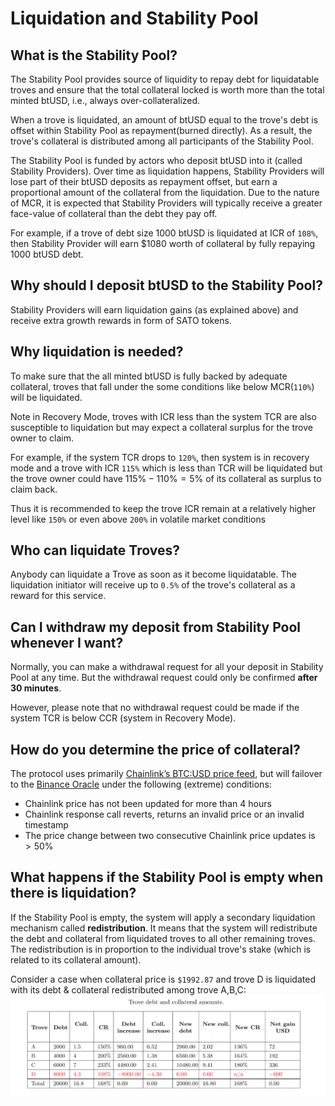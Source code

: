 # Liquidation and Stability Pool

## What is the Stability Pool?
The Stability Pool provides source of liquidity to repay debt for liquidatable troves and ensure that the total collateral locked is worth more than the total minted btUSD, i.e., always over-collateralized.

When a trove is liquidated, an amount of btUSD equal to the trove's debt is offset within Stability Pool as repayment(burned directly). As a result, the trove's collateral is distributed among all participants of the Stability Pool. 

The Stability Pool is funded by actors who deposit btUSD into it (called Stability Providers). Over time as liquidation happens, Stability Providers will lose part of their btUSD deposits as repayment offset, but earn a proportional amount of the collateral from the liquidation. Due to the nature of MCR, it is expected that Stability Providers will typically receive a greater face-value of collateral than the debt they pay off. 

For example, if a trove of debt size 1000 btUSD is liquidated at ICR of `108%`, then Stability Provider will earn $1080 worth of collateral by fully repaying 1000 btUSD debt.

## Why should I deposit btUSD to the Stability Pool?
Stability Providers will earn liquidation gains (as explained above) and receive extra growth rewards in form of SATO tokens.

## Why liquidation is needed?
To make sure that the all minted btUSD is fully backed by adequate collateral, troves that fall under the some conditions like below MCR(`110%`) will be liquidated.
 
Note in Recovery Mode, troves with ICR less than the system TCR are also susceptible to liquidation but may expect a collateral surplus for the trove owner to claim. 

For example, if the system TCR drops to `120%`, then system is in recovery mode and a trove with ICR `115%` which is less than TCR will be liquidated but the trove owner could have $115\% - 110\%=5\%$ of its collateral as surplus to claim back. 

Thus it is recommended to keep the trove ICR remain at a relatively higher level like `150%` or even above `200%` in volatile market conditions

## Who can liquidate Troves? 
Anybody can liquidate a Trove as soon as it become liquidatable. The liquidation initiator will receive up to `0.5%` of the trove's collateral as a reward for this service.

## Can I withdraw my deposit from Stability Pool whenever I want?
Normally, you can make a withdrawal request for all your deposit in Stability Pool at any time. But the withdrawal request could only be confirmed **after 30 minutes**. 

However, please note that no withdrawal request could be made if the system TCR is below CCR (system in Recovery Mode).

## How do you determine the price of collateral?
The protocol uses primarily [Chainlink’s BTC:USD price feed](https://data.chain.link/bsc/mainnet/crypto-usd/btc-usd), but will failover to the [Binance Oracle](https://oracle.binance.com/data-feeds/detail/bsc/BTC-USD) under the following (extreme) conditions:

* Chainlink price has not been updated for more than 4 hours
* Chainlink response call reverts, returns an invalid price or an invalid timestamp
* The price change between two consecutive Chainlink price updates is $\gt 50\%$

## What happens if the Stability Pool is empty when there is liquidation? 
If the Stability Pool is empty, the system will apply a secondary liquidation mechanism called **redistribution**. It means that the system will redistribute the debt and collateral from liquidated troves to all other remaining troves. The redistribution is in proportion to the individual trove's stake (which is related to its collateral amount). 

Consider a case when collateral price is `$1992.87` and trove D is liquidated with its debt & collateral redistributed among trove A,B,C:
![liquidation redistribution](attachment/liq-redist.png)